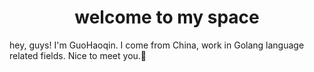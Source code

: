 <h1 align="center">welcome to my space</h1>
hey, guys! I'm GuoHaoqin. I come from China, work in Golang language related fields. Nice to meet you.👋
